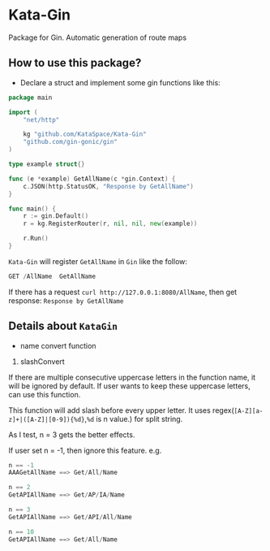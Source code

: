 # Kata-Gin

Package for Gin. Automatic generation of route maps

## How to use this package?

+ Declare a struct and implement some gin functions like this:

```go
package main

import (
	"net/http"

	kg "github.com/KataSpace/Kata-Gin"
	"github.com/gin-gonic/gin"
)

type example struct{}

func (e *example) GetAllName(c *gin.Context) {
	c.JSON(http.StatusOK, "Response by GetAllName")
}

func main() {
	r := gin.Default()
	r = kg.RegisterRouter(r, nil, nil, new(example))

	r.Run()
}

```

`Kata-Gin` will register `GetAllName` in `Gin` like the follow:
```go
GET /AllName  GetAllName
```

If there has a request `curl http://127.0.0.1:8080/AllName`, then get response: `Response by GetAllName`

## Details about `KataGin`

+ name convert function

1. slashConvert

If there are multiple consecutive uppercase letters in the function name, it will be ignored by default. If user wants to keep these uppercase letters, can use this function.

This function will add slash before every upper letter. It uses regex(`[A-Z][a-z]+|([A-Z]|[0-9]){%d}`,`%d` is n value.) for split string.

As I test, n = 3 gets the better effects.

If user set n = -1, then ignore this feature.
e.g.

```go
n == -1
AAAGetAllName ==> Get/All/Name

n == 2
GetAPIAllName ==> Get/AP/IA/Name

n == 3
GetAPIAllName ==> Get/API/All/Name

n == 10
GetAPIAllName ==> Get/All/Name
```